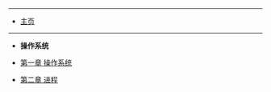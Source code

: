 
<hr style="margin: 5px 0;">

- [主页](/README.md)

<hr style="margin: 5px 0;">

- **操作系统**

- [第一章 操作系统](./OS/chapter/operationSystem_withNum.md)
- [第二章 进程](./OS/chapter/process_withNum.md)